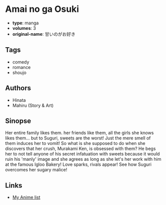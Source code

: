 # Amai no ga Osuki

-   **type**: manga
-   **volumes**: 3
-   **original-name**: 甘いのがお好き

## Tags

-   comedy
-   romance
-   shoujo

## Authors

-   Hinata
-   Mahiru (Story & Art)

## Sinopse

Her entire family likes them. her friends like them, all the girls she knows likes them... but to Suguri, sweets are the worst! Just the mere smell of them induces her to vomit! So what is she supposed to do when she discovers that her crush, Murakami Ken, is obsessed with them? He begs her to not tell anyone of his secret infatuation with sweets because it would ruin his 'manly' image and she agrees as long as she let's her work with him at the famous Igloo Bakery! Love sparks, rivals appear! See how Suguri overcomes her sugary malice!

## Links

-   [My Anime list](https://myanimelist.net/manga/4253/Amai_no_ga_Osuki)
